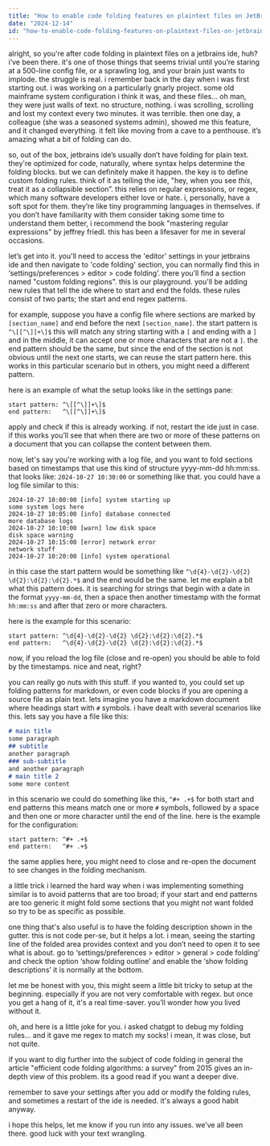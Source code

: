 ```yaml
---
title: "How to enable code folding features on plaintext files on JetBrains IDE?"
date: "2024-12-14"
id: "how-to-enable-code-folding-features-on-plaintext-files-on-jetbrains-ide"
---
```


alright, so you're after code folding in plaintext files on a jetbrains ide, huh? i’ve been there. it's one of those things that seems trivial until you’re staring at a 500-line config file, or a sprawling log, and your brain just wants to implode. the struggle is real. i remember back in the day when i was first starting out. i was working on a particularly gnarly project. some old mainframe system configuration i think it was, and these files… oh man, they were just walls of text. no structure, nothing. i was scrolling, scrolling and lost my context every two minutes. it was terrible. then one day, a colleague (she was a seasoned systems admin), showed me this feature, and it changed everything. it felt like moving from a cave to a penthouse. it’s amazing what a bit of folding can do.

so, out of the box, jetbrains ide’s usually don’t have folding for plain text. they're optimized for code, naturally, where syntax helps determine the folding blocks. but we can definitely make it happen. the key is to define custom folding rules. think of it as telling the ide, "hey, when you see *this*, treat it as a collapsible section”. this relies on regular expressions, or regex, which many software developers either love or hate. i, personally, have a soft spot for them. they’re like tiny programming languages in themselves. if you don’t have familiarity with them consider taking some time to understand them better, i recommend the book "mastering regular expressions" by jeffrey friedl. this has been a lifesaver for me in several occasions.

let’s get into it. you'll need to access the 'editor' settings in your jetbrains ide and then navigate to 'code folding' section, you can normally find this in ‘settings/preferences > editor > code folding’. there you’ll find a section named "custom folding regions". this is our playground. you'll be adding new rules that tell the ide where to start and end the folds. these rules consist of two parts; the start and end regex patterns.

for example, suppose you have a config file where sections are marked by `[section_name]` and end before the next `[section_name]`. the start pattern is `^\[[^\]]+\]$` this will match any string starting with a `[` and ending with a `]` and in the middle, it can accept one or more characters that are not a `]`. the end pattern should be the same, but since the end of the section is not obvious until the next one starts, we can reuse the start pattern here. this works in this particular scenario but in others, you might need a different pattern.

here is an example of what the setup looks like in the settings pane:

```
start pattern: ^\[[^\]]+\]$
end pattern:   ^\[[^\]]+\]$
```

apply and check if this is already working. if not, restart the ide just in case. if this works you’ll see that when there are two or more of these patterns on a document that you can collapse the content between them.

now, let's say you're working with a log file, and you want to fold sections based on timestamps that use this kind of structure yyyy-mm-dd hh:mm:ss. that looks like: `2024-10-27 10:30:00` or something like that. you could have a log file similar to this:

```text
2024-10-27 10:00:00 [info] system starting up
some system logs here
2024-10-27 10:05:00 [info] database connected
more database logs
2024-10-27 10:10:00 [warn] low disk space
disk space warning
2024-10-27 10:15:00 [error] network error
network stuff
2024-10-27 10:20:00 [info] system operational
```

in this case the start pattern would be something like `^\d{4}-\d{2}-\d{2} \d{2}:\d{2}:\d{2}.*$` and the end would be the same. let me explain a bit what this pattern does. it is searching for strings that begin with a date in the format `yyyy-mm-dd`, then a space then another timestamp with the format `hh:mm:ss` and after that zero or more characters.

here is the example for this scenario:

```
start pattern: ^\d{4}-\d{2}-\d{2} \d{2}:\d{2}:\d{2}.*$
end pattern:   ^\d{4}-\d{2}-\d{2} \d{2}:\d{2}:\d{2}.*$
```

now, if you reload the log file (close and re-open) you should be able to fold by the timestamps. nice and neat, right?

you can really go nuts with this stuff. if you wanted to, you could set up folding patterns for markdown, or even code blocks if you are opening a source file as plain text. lets imagine you have a markdown document where headings start with `#` symbols. i have dealt with several scenarios like this. lets say you have a file like this:

```markdown
# main title
some paragraph
## subtitle
another paragraph
### sub-subtitle
and another paragraph
# main title 2
some more content
```

in this scenario we could do something like this, `^#+ .+$` for both start and end patterns this means match one or more `#` symbols, followed by a space and then one or more character until the end of the line. here is the example for the configuration:

```
start pattern: ^#+ .+$
end pattern:   ^#+ .+$
```

the same applies here, you might need to close and re-open the document to see changes in the folding mechanism.

a little trick i learned the hard way when i was implementing something similar is to avoid patterns that are too broad; if your start and end patterns are too generic it might fold some sections that you might not want folded so try to be as specific as possible.

one thing that's also useful is to have the folding description shown in the gutter. this is not code per-se, but it helps a lot. i mean, seeing the starting line of the folded area provides context and you don’t need to open it to see what is about. go to ‘settings/preferences > editor > general > code folding’ and check the option ‘show folding outline’ and enable the ‘show folding descriptions’ it is normally at the bottom.

let me be honest with you, this might seem a little bit tricky to setup at the beginning. especially if you are not very comfortable with regex. but once you get a hang of it, it's a real time-saver. you’ll wonder how you lived without it.

oh, and here is a little joke for you. i asked chatgpt to debug my folding rules... and it gave me regex to match my socks! i mean, it was close, but not quite.

if you want to dig further into the subject of code folding in general the article "efficient code folding algorithms: a survey" from 2015 gives an in-depth view of this problem. its a good read if you want a deeper dive.

remember to save your settings after you add or modify the folding rules, and sometimes a restart of the ide is needed. it's always a good habit anyway.

i hope this helps, let me know if you run into any issues. we’ve all been there. good luck with your text wrangling.
